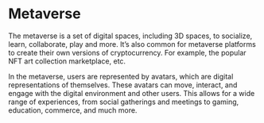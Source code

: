 # Metaverse

The metaverse is a set of digital spaces, including 3D spaces, to socialize, learn, collaborate, play and more. It’s also common for metaverse platforms to create their own versions of cryptocurrency. For example, the popular NFT art collection marketplace, etc.

In the metaverse, users are represented by avatars, which are digital representations of themselves. These avatars can move, interact, and engage with the digital environment and other users. This allows for a wide range of experiences, from social gatherings and meetings to gaming, education, commerce, and much more.

